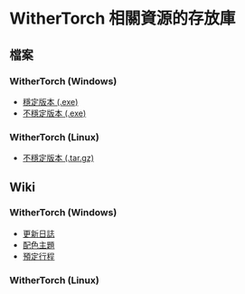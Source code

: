 # WitherTorch 相關資源的存放庫

## 檔案

### WitherTorch (Windows)
<ul>
  <li>
    <a href="Stable/WitherTorch.Windows.exe?raw=1">穩定版本 (.exe)</a>
  </li>
  <li>
    <a href="Unstable/WitherTorch.Windows.exe?raw=1">不穩定版本 (.exe)</a>
  </li>
</ul>

### WitherTorch (Linux)
<ul>
  <li>
    <a href="Unstable/WitherTorch.Linux.tar.gz?raw=1">不穩定版本 (.tar.gz)</a>
  </li>
</ul>

## Wiki

### WitherTorch (Windows)
<ul>
  <li>
    <a href="../../wiki/更新日誌-(Windows)">更新日誌</a>
  </li>
  <li>
    <a href="../../wiki/配色主題">配色主題</a>
  </li>
  <li>
    <a href="../../wiki/預定行程">預定行程</a>
  </li>
</ul>

### WitherTorch (Linux)
